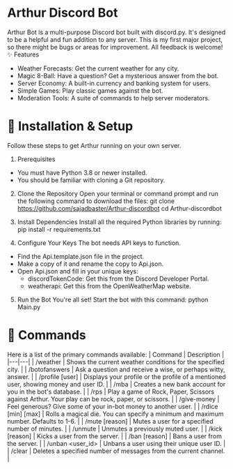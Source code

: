 # Arthur Discord Bot
Arthur Bot is a multi-purpose Discord bot built with discord.py. It's designed to be a helpful and fun addition to any server.
This is my first major project, so there might be bugs or areas for improvement. All feedback is welcome!
✨ Features
 * Weather Forecasts: Get the current weather for any city.
 * Magic 8-Ball: Have a question? Get a mysterious answer from the bot.
 * Server Economy: A built-in currency and banking system for users.
 * Simple Games: Play classic games against the bot.
 * Moderation Tools: A suite of commands to help server moderators.
# 🚀 Installation & Setup
Follow these steps to get Arthur running on your own server.
1. Prerequisites
 * You must have Python 3.8 or newer installed.
 * You should be familiar with cloning a Git repository.
2. Clone the Repository
Open your terminal or command prompt and run the following command to download the files:
git clone https://github.com/sajadbaster/Arthur-discordbot
cd Arthur-discordbot


3. Install Dependencies
Install all the required Python libraries by running:
pip install -r requirements.txt

4. Configure Your Keys
The bot needs API keys to function.
 * Find the Api.template.json file in the project.
 * Make a copy of it and rename the copy to Api.json.
 * Open Api.json and fill in your unique keys:
   * discordTokenCode: Get this from the Discord Developer Portal.
   * weatherapi: Get this from the OpenWeatherMap website.
5. Run the Bot
You're all set! Start the bot with this command:
python Main.py

# 🤖 Commands
Here is a list of the primary commands available:
| Command | Description |
|---|---|
| /weather <city> | Shows the current weather conditions for the specified city. |
| /botofanswers <question> | Ask a question and receive a wise, or perhaps witty, answer. |
| /profile [user] | Displays your profile or the profile of a mentioned user, showing money and user ID. |
| /mba | Creates a new bank account for you in the bot's database. |
| /rps <play> | Play a game of Rock, Paper, Scissors against Arthur. Your play can be rock, paper, or scissors. |
| /give-money <amount> <user> | Feel generous? Give some of your in-bot money to another user. |
| /rdice [min] [max] | Rolls a magical die. You can specify a minimum and maximum number. Defaults to 1-6. |
| /mute <user> <time> [reason] | Mutes a user for a specified number of minutes. |
| /unmute <user> | Unmutes a previously muted user. |
| /kick <user> [reason] | Kicks a user from the server. |
| /ban <user> [reason] | Bans a user from the server. |
| /unban <user_id> | Unbans a user using their unique user ID. |
| /clear <amount> | Deletes a specified number of messages from the current channel. |
<br>